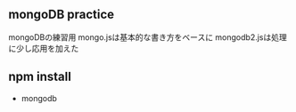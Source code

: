 ## mongoDB practice
mongoDBの練習用
mongo.jsは基本的な書き方をベースに
mongodb2.jsは処理に少し応用を加えた

## npm install
- mongodb
